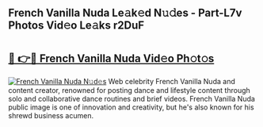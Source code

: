 ## French Vanilla Nuda Le𝚊k𝚎d N𝚞𝚍es - Part-L7v Photos Vid𝚎o Le𝚊ks r2DuF

# <h2><a href="http://fbdyof0.evod.top/?m=French+Vanilla+Nuda">🔗 👉🔴 French Vanilla Nuda Vid𝚎o Ph𝚘t𝚘s</a></h2>

[![French Vanilla Nuda N𝚞d𝚎s](https://i.imgur.com/8V9OHl7.gif)](http://fbdyof0.evod.top/?m=French+Vanilla+Nuda)
Web celebrity French Vanilla Nuda and content creator, renowned for posting dance and lifestyle content through solo and collaborative dance routines and brief videos. French Vanilla Nuda public image is one of innovation and creativity, but he's also known for his shrewd business acumen. 
